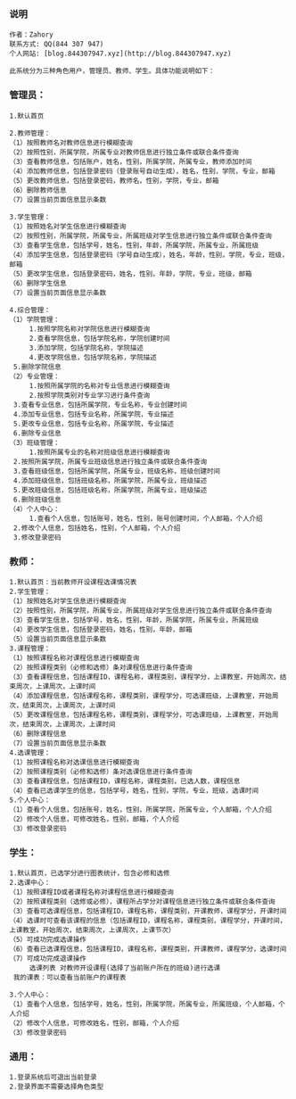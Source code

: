 ###    说明

    作者：Zahory
    联系方式: QQ(844 307 947)
    个人网站: [blog.844307947.xyz](http://blog.844307947.xyz)

    此系统分为三种角色用户，管理员、教师、学生。具体功能说明如下：


###    管理员：
	
    1.默认首页

    2.教师管理：
    （1）按照教师名对教师信息进行模糊查询
    （2）按照性别，所属学院，所属专业对教师信息进行独立条件或联合条件查询
    （3）查看教师信息，包括账户，姓名，性别，所属学院，所属专业，教师添加时间
    （4）添加教师信息，包括登录密码（登录账号自动生成），姓名，性别，学院，专业，邮箱
    （5）更改教师信息，包括登录密码，教师名，性别，学院，专业，邮箱
    （6）删除教师信息
    （7）设置当前页面信息显示条数

    3.学生管理：
    （1）按照姓名对学生信息进行模糊查询
    （2）按照性别，所属学院，所属专业，所属班级对学生信息进行独立条件或联合条件查询
    （3）查看学生信息，包括学号，姓名，性别，年龄，所属学院，所属专业，所属班级
    （4）添加学生信息，包括登录密码（学号自动生成），姓名，年龄，性别，学院，专业，班级，邮箱
    （5）更改学生信息，包括登录密码，姓名，性别，年龄，学院，专业，班级，邮箱
    （6）删除学生信息
    （7）设置当前页面信息显示条数	

    4.综合管理：
    （1）学院管理：
         1.按照学院名称对学院信息进行模糊查询	
         2.查看学院信息，包括学院名称，学院创建时间
         3.添加学院，包括学院名称，学院描述
         4.更改学院信息，包括学院名称，学院描述
	 5.删除学院信息
    （2）专业管理：
         1.按照所属学院的名称对专业信息进行模糊查询
         2.按照学院类别对专业学习进行条件查询
	 3.查看专业信息，包括所属学院，专业名称，专业创建时间
	 4.添加专业信息，包括专业名称，所属学院，专业描述
	 5.更改专业信息，包括专业名称，所属学院，专业描述
	 6.删除专业信息
    （3）班级管理：
         1.按照所属专业的名称对班级信息进行模糊查询
	 2.按照所属学院，所属专业班级信息进行独立条件或联合条件查询
	 3.查看班级信息，包括所属学院，所属专业，班级名称，班级创建时间
	 4.添加班级信息，包括班级名称，所属学院，所属专业，班级描述
	 5.更改班级信息，包括班级名称，所属学院，所属专业，班级描述
	 6.删除班级信息
    （4）个人中心：
         1.查看个人信息，包括账号，姓名，性别，账号创建时间，个人邮箱，个人介绍
	 2.修改个人信息，包括姓名，性别，个人邮箱，个人介绍
	 3.修改登录密码		
						
###    教师：		
			
    1.默认首页：当前教师开设课程选课情况表
    2.学生管理：
    （1）按照姓名对学生信息进行模糊查询
    （2）按照性别，所属学院，所属专业，所属班级对学生信息进行独立条件或联合条件查询
    （3）查看学生信息，包括学号，姓名，性别，年龄，所属学院，所属专业，所属班级
    （4）更改学生信息，包括登录密码，姓名，性别，年龄，邮箱
    （5）设置当前页面信息显示条数	
    3.课程管理：
    （1）按照课程名称对课程信息进行模糊查询
    （2）按照课程类别（必修和选修）条对课程信息进行条件查询
    （3）查看课程信息，包括课程ID，课程名称，课程类别，课程学分，上课教室，开始周次，结束周次，上课周次，上课时间
    （4）添加课程信息，包括课程名称，课程类别，课程学分，可选课班级，上课教室，开始周次，结束周次，上课周次，上课时间
    （5）更改课程信息，包括课程名称，课程类别，课程学分，可选课班级，上课教室，开始周次，结束周次，上课周次，上课时间
    （6）删除课程信息
    （7）设置当前页面信息显示条数
    4.选课管理：
    （1）按照课程名称对选课信息进行模糊查询
    （2）按照课程类别（必修和选修）条对选课信息进行条件查询
    （3）查看课程信息，包括课程ID，课程名称，课程类别，已选人数，课程信息
    （4）查看已选课学生的信息，包括学号，姓名，性别，学院，专业，班级，选课时间
    5.个人中心：
    （1）查看个人信息，包括账号，姓名，性别，所属学院，所属专业，个人邮箱，个人介绍
    （2）修改个人信息，可修改姓名，性别，邮箱，个人介绍
    （3）修改登录密码
			  		  
###    学生：

    1.默认首页，已选学分进行图表统计，包含必修和选修
    2.选课中心：
    （1）按照课程ID或者课程名称对课程信息进行模糊查询
    （2）按照课程类别（选修或必修），课程所占学分对课程信息进行独立条件或联合条件查询
    （3）查看可选课程信息，包括课程ID，课程名称，课程类别，开课教师，课程学分，开课时间
    （4）选课时可查看该课程的信息（包括课程ID，课程名称，课程类别，课程学分，开课时间，上课教室，开始周次，结束周次，上课周次，上课节次）
    （5）可成功完成选课操作
    （6）查看已选课程信息，包括课程ID，课程名称，课程类别，开课教师，课程学分，选课时间
    （7）可成功完成退课操作
         选课列表 对教师开设课程(选择了当前账户所在的班级)进行选课
	 我的课表：可以查看当前账户的课程表

    3.个人中心：
    （1）查看个人信息，包括学号，姓名，性别，所属学院，所属专业，所属班级，个人邮箱，个人介绍
    （2）修改个人信息，可修改姓名，性别，邮箱，个人介绍
    （3）修改登录密码

###    通用：

    1.登录系统后可退出当前登录
    2.登录界面不需要选择角色类型
